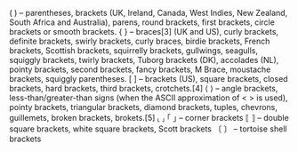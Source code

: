 ( ) – parentheses, brackets (UK, Ireland, Canada, West Indies, New Zealand, South Africa and Australia), parens, round brackets, first brackets, circle brackets or smooth brackets.
{ } – braces[3] (UK and US), curly brackets, definite brackets, swirly brackets, curly braces, birdie brackets, French brackets, Scottish brackets, squirrelly brackets, gullwings, seagulls, squiggly brackets, twirly brackets, Tuborg brackets (DK), accolades (NL), pointy brackets, second brackets, fancy brackets, M Brace, moustache brackets, squiggly parentheses.
[ ] – brackets (US), square brackets, closed brackets, hard brackets, third brackets, crotchets.[4]
⟨ ⟩ – angle brackets, less-than/greater-than signs (when the ASCII approximation of < > is used), pointy brackets, triangular brackets, diamond brackets, tuples, chevrons, guillemets, broken brackets, brokets.[5]
⸤ ⸥ ｢ ｣ – corner brackets
⟦ ⟧ – double square brackets, white square brackets, Scott brackets
〔 〕 – tortoise shell brackets
